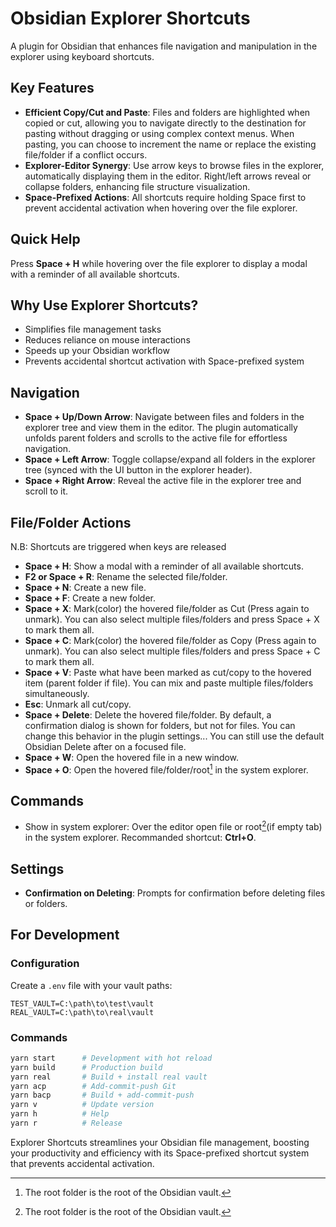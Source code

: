 # Obsidian Explorer Shortcuts

A plugin for Obsidian that enhances file navigation and manipulation in the explorer using keyboard shortcuts.

## Key Features

- **Efficient Copy/Cut and Paste**: Files and folders are highlighted when copied or cut, allowing you to navigate directly to the destination for pasting without dragging or using complex context menus. When pasting, you can choose to increment the name or replace the existing file/folder if a conflict occurs.
- **Explorer-Editor Synergy**: Use arrow keys to browse files in the explorer, automatically displaying them in the editor. Right/left arrows reveal or collapse folders, enhancing file structure visualization.
- **Space-Prefixed Actions**: All shortcuts require holding Space first to prevent accidental activation when hovering over the file explorer.

## Quick Help

Press **Space + H** while hovering over the file explorer to display a modal with a reminder of all available shortcuts.

## Why Use Explorer Shortcuts?

- Simplifies file management tasks
- Reduces reliance on mouse interactions
- Speeds up your Obsidian workflow
- Prevents accidental shortcut activation with Space-prefixed system

## Navigation

- **Space + Up/Down Arrow**: Navigate between files and folders in the explorer tree and view them in the editor. The plugin automatically unfolds parent folders and scrolls to the active file for effortless navigation.
- **Space + Left Arrow**: Toggle collapse/expand all folders in the explorer tree (synced with the UI button in the explorer header).
- **Space + Right Arrow**: Reveal the active file in the explorer tree and scroll to it.

## File/Folder Actions

N.B: Shortcuts are triggered when keys are released

- **Space + H**: Show a modal with a reminder of all available shortcuts.
- **F2 or Space + R**: Rename the selected file/folder.
- **Space + N**: Create a new file.
- **Space + F**: Create a new folder.
- **Space + X**: Mark(color) the hovered file/folder as Cut (Press again to unmark). You can also select multiple files/folders and press Space + X to mark them all.
- **Space + C**: Mark(color) the hovered file/folder as Copy (Press again to unmark). You can also select multiple files/folders and press Space + C to mark them all.
- **Space + V**: Paste what have been marked as cut/copy to the hovered item (parent folder if file). You can mix and paste multiple files/folders simultaneously.
- **Esc**: Unmark all cut/copy.
- **Space + Delete**: Delete the hovered file/folder. By default, a confirmation dialog is shown for folders, but not for files. You can change this behavior in the plugin settings... You can still use the default Obsidian Delete after on a focused file.
- **Space + W**: Open the hovered file in a new window.
- **Space + O**: Open the hovered file/folder/root[^1] in the system explorer.

## Commands

- Show in system explorer: Over the editor open file or root[^1](if empty tab) in the system explorer. Recommanded shortcut: **Ctrl+O**.

## Settings

- **Confirmation on Deleting**: Prompts for confirmation before deleting files or folders.

## For Development

### Configuration

Create a `.env` file with your vault paths:

```env
TEST_VAULT=C:\path\to\test\vault
REAL_VAULT=C:\path\to\real\vault
```

### Commands

```bash
yarn start      # Development with hot reload
yarn build      # Production build
yarn real       # Build + install real vault
yarn acp        # Add-commit-push Git
yarn bacp       # Build + add-commit-push
yarn v          # Update version
yarn h          # Help
yarn r          # Release
```

Explorer Shortcuts streamlines your Obsidian file management, boosting your productivity and efficiency with its Space-prefixed shortcut system that prevents accidental activation.

[^1]: The root folder is the root of the Obsidian vault.
